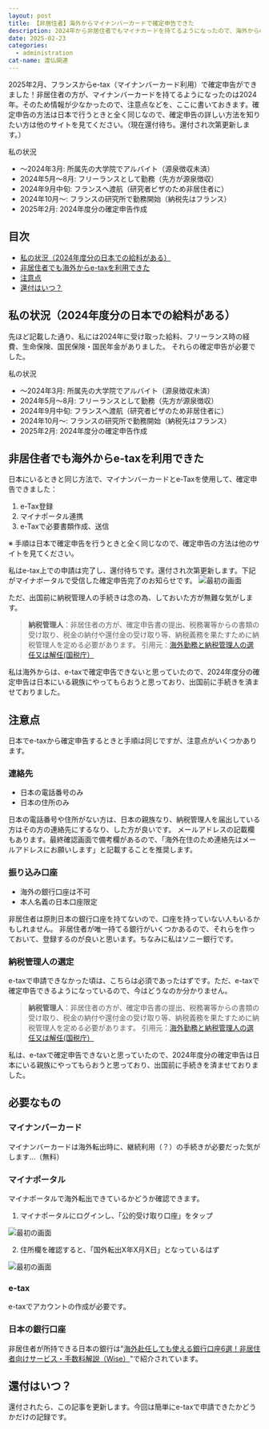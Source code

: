 ```yaml
---
layout: post
title: 【非居住者】海外からマイナンバーカードで確定申告できた
description: 2024年から非居住者でもマイナカードを持てるようになったので、海外からe-taxでの確定申告を試してみました。e-tax上での提出は完了し、還付待ちの状況です。
date: 2025-02-23
categories: 
  - administration
cat-name: 渡仏関連
---
```


2025年2月、<span class="marker">フランスからe-tax（マイナンバーカード利用）で確定申告ができました！</span>非居住者の方が、マイナンバーカードを持てるようになったのは2024年。そのため情報が少なかったので、注意点などを、ここに書いておきます。<span class="marker">確定申告の方法は日本で行うときと全く同じなので、確定申告の詳しい方法を知りたい方は他のサイトを見てください。</span>（現在還付待ち。還付され次第更新します。）

<div class="box_cus">
<div class="cus_title">
  <span>私の状況</span>
</div>
  <div class="cus_inner">
<ul>
  <li>〜2024年3月: 所属先の大学院でアルバイト（源泉徴収未済）</li>
  <li>2024年5月〜8月: フリーランスとして勤務（先方が源泉徴収）</li>
  <li>2024年9月中旬: フランスへ渡航（研究者ビザのため非居住者に） </li>
  <li>2024年10月〜: フランスの研究所で勤務開始（納税先はフランス） </li>
   <li>2025年2月: 2024年度分の確定申告作成 </li>
</ul>
</div>
</div>

## 目次

- [私の状況（2024年度分の日本での給料がある）](#私の状況2024年度分の日本での給料がある)
- [非居住者でも海外からe-taxを利用できた](#非居住者でも海外からe-taxを利用できる)
- [注意点](#注意点)
- [還付はいつ？](#還付はいつ)

## 私の状況（2024年度分の日本での給料がある）

先ほど記載した通り、私には2024年に<span class="marker">受け取った給料、フリーランス時の経費、生命保険、国民保険・国民年金</span>がありました。
それらの確定申告が必要でした。
<div class="box_cus">
<div class="cus_title">
  <span>私の状況</span>
</div>
  <div class="cus_inner">
<ul>
  <li>〜2024年3月: 所属先の大学院でアルバイト（源泉徴収未済）</li>
  <li>2024年5月〜8月: フリーランスとして勤務（先方が源泉徴収）</li>
  <li>2024年9月中旬: フランスへ渡航（研究者ビザのため非居住者に） </li>
  <li>2024年10月〜: フランスの研究所で勤務開始（納税先はフランス） </li>
   <li>2025年2月: 2024年度分の確定申告作成 </li>
</ul>
</div>
</div>

## 非居住者でも海外からe-taxを利用できた

日本にいるときと同じ方法で、マイナンバーカードとe-Taxを使用して、確定申告できました：
1. e-Tax登録
2. マイナポータル連携
3. e-Taxで必要書類作成、送信

※ 手順は日本で確定申告を行うときと全く同じなので、確定申告の方法は他のサイトを見てください。

<span class="marker">私はe-tax上での申請は完了し、還付待ちです。還付され次第更新します。</span>下記がマイナポータルで受信した確定申告完了のお知らせです。
<img src="../../assets/images/articles/250203_03.jpg" alt="最初の画面">


ただ、出国前に納税管理人の手続きは念の為、しておいた方が無難な気がします。
> <strong>納税管理人</strong>：非居住者の方が、確定申告書の提出、税務署等からの書類の受け取り、税金の納付や還付金の受け取り等、納税義務を果たすために納税管理人を定める必要があります。 引用元：[海外勤務と納税管理人の選任又は解任(国税庁）
](https://www.nta.go.jp/taxes/shiraberu/taxanswer/shotoku/1923.htm)

私は海外からは、e-taxで確定申告できないと思っていたので、2024年度分の確定申告は日本にいる親族にやってもらおうと思っており、出国前に手続きを済ませておりました。


## 注意点
日本でe-taxから確定申告するときと手順は同じですが、注意点がいくつかあります。
### 連絡先
- 日本の電話番号のみ
- 日本の住所のみ

日本の電話番号や住所がない方は、日本の親族なり、納税管理人を届出している方はその方の連絡先にするなり、した方が良いです。
<span class="marker">メールアドレスの記載欄もあります</span>。最終確認画面で備考欄があるので、「海外在住のため連絡先はメールアドレスにお願いします」と記載することを推奨します。

### 振り込み口座
- 海外の銀行口座は不可
- 本人名義の日本口座限定

非居住者は原則日本の銀行口座を持てないので、口座を持っていない人もいるかもしれません。
非居住者が唯一持てる銀行がいくつかあるので、それらを作っておいて、登録するのが良いと思います。ちなみに私はソニー銀行です。


### 納税管理人の選定

e-taxで申請できなかった頃は、こちらは必須であったはずです。ただ、e-taxで確定申告できるようになっているので、今はどうなのか分かりません。
> <strong>納税管理人</strong>：非居住者の方が、確定申告書の提出、税務署等からの書類の受け取り、税金の納付や還付金の受け取り等、納税義務を果たすために納税管理人を定める必要があります。 引用元：[海外勤務と納税管理人の選任又は解任(国税庁）
](https://www.nta.go.jp/taxes/shiraberu/taxanswer/shotoku/1923.htm)

私は、e-taxで確定申告できないと思っていたので、2024年度分の確定申告は日本にいる親族にやってもらおうと思っており、出国前に手続きを済ませておりました。


## 必要なもの
### マイナンバーカード
マイナンバーカードは海外転出時に、継続利用（？）の手続きが必要だった気がします...（無料）

### マイナポータル
マイナポータルで海外転出できているかどうか確認できます。

1. マイナポータルにログインし、「公的受け取り口座」をタップ
<img src="../../assets/images/articles/250203_02.jpg" alt="最初の画面">

2. 住所欄を確認すると、「国外転出X年X月X日」となっているはず
<img src="../../assets/images/articles/250203_01.jpg" alt="最初の画面">


### e-tax
e-taxでアカウントの作成が必要です。

### 日本の銀行口座
非居住者が所持できる日本の銀行は"[海外赴任しても使える銀行口座6選！非居住者向けサービス・手数料解説（Wise）](https://wise.com/jp/blog/moving-abroad-bank-account)"で紹介されています。


## 還付はいつ？
還付されたら、この記事を更新します。今回は簡単にe-taxで申請できたかどうかだけの記録です。




